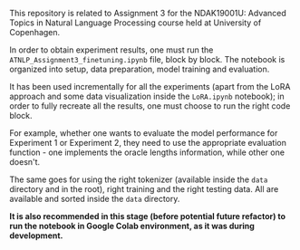 This repository is related to Assignment 3 for the NDAK19001U: Advanced Topics in Natural Language Processing course held at University of Copenhagen.


In order to obtain experiment results, one must run the `ATNLP_Assignment3_finetuning.ipynb` file, block by block.
The notebook is organized into setup, data preparation, model training and evaluation.

It has been used incrementally for all the experiments (apart from the LoRA approach and some data visualization inside the `LoRA.ipynb` notebook);
in order to fully recreate all the results, one must choose to run the right code block.

For example, whether one wants to evaluate the model performance for Experiment 1 or Experiment 2, they need to use the appropriate evaluation function - one implements the oracle lengths information, while other one doesn't.

The same goes for using the right tokenizer (available inside the `data` directory and in the root), right training and the right testing data. All are available and sorted inside the `data` directory.

**It is also recommended in this stage (before potential future refactor) to run the notebook in Google Colab environment, as it was during development.**
